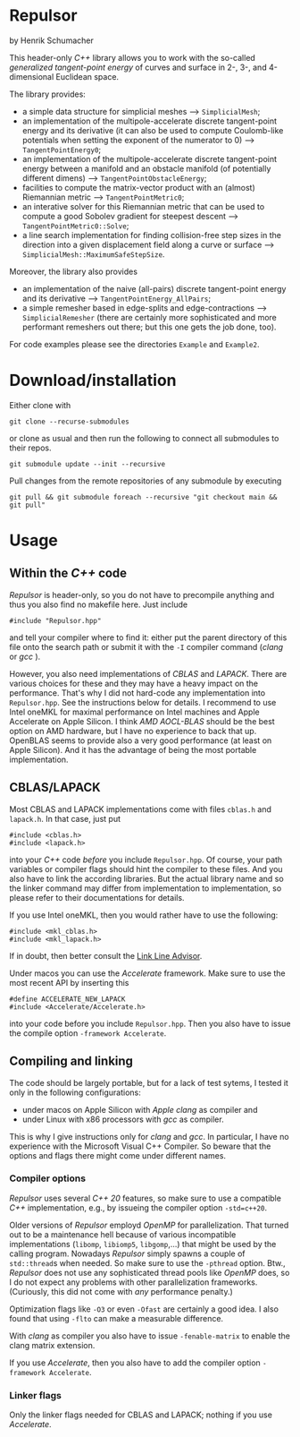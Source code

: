# Repulsor

by Henrik Schumacher 

This header-only _C++_ library allows you to work with the so-called _generalized tangent-point energy_ of curves and surface in 2-, 3-, and 4-dimensional Euclidean space.

The library provides:

- a simple data structure for simplicial meshes --> `SimplicialMesh`;
- an implementation of the multipole-accelerate discrete tangent-point energy and its derivative (it can also be used to compute Coulomb-like potentials when setting the exponent of the numerator to 0)  --> `TangentPointEnergy0`;
- an implementation of the multipole-accelerate discrete tangent-point energy between a manifold and an obstacle manifold (of potentially different dimens)  --> `TangentPointObstacleEnergy`;
- facilities to compute the matrix-vector product with an (almost) Riemannian metric --> `TangentPointMetric0`;
- an interative solver for this Riemannian metric that can be used to compute a good Sobolev gradient for steepest descent --> `TangentPointMetric0::Solve`;
- a line search implementation for finding collision-free step sizes in the direction into a given displacement field along a curve or surface --> `SimplicialMesh::MaximumSafeStepSize`.

Moreover, the library also provides 
- an implementation of the naive (all-pairs) discrete tangent-point energy and its derivative --> `TangentPointEnergy_AllPairs`;
- a simple remesher based in edge-splits and edge-contractions --> `SimplicialRemesher` (there are certainly more sophisticated and more performant remeshers out there; but this one gets the job done, too).

For code examples please see the directories `Example` and `Example2`.  


# Download/installation

Either clone with

    git clone --recurse-submodules

or clone as usual and then run the following to connect all submodules to their repos.

    git submodule update --init --recursive
    

Pull changes from the remote repositories of any submodule by executing

    git pull && git submodule foreach --recursive "git checkout main && git pull"

    
# Usage

## Within the _C++_ code

_Repulsor_ is header-only, so you do not have to precompile anything and thus you also find no makefile here. Just include

    #include "Repulsor.hpp"
    
and tell your compiler where to find it: either put the parent directory of this file onto the search path or submit it with the `-I` compiler command (_clang_ or _gcc_ ).

However, you also need implementations of _CBLAS_ and _LAPACK_. There are various choices for these and they may have a heavy impact on the performance. That's why I did not hard-code any implementation into `Repulsor.hpp`. See the instructions below for details. I recommend to use Intel oneMKL for maximal performance on Intel machines and Apple Accelerate on Apple Silicon. I think _AMD AOCL-BLAS_ should be the best option on AMD hardware, but I have no experience to back that up. OpenBLAS seems to provide also a very good performance (at least on Apple Silicon). And it has the advantage of being the most portable implementation.


## CBLAS/LAPACK

Most CBLAS and LAPACK implementations come with files `cblas.h` and `lapack.h`. In that case, just put

    #include <cblas.h>
    #include <lapack.h>

into your _C++_ code _before_ you include `Repulsor.hpp`. Of course, your path variables or compiler flags should hint the compiler to these files. And you also have to link the according libraries. But the actual library name and so the linker command may differ from implementation to implementation, so please refer to their documentations for details.

If you use Intel oneMKL, then you would rather have to use the following:

    #include <mkl_cblas.h>
    #include <mkl_lapack.h>
    
If in doubt, then better consult the [Link Line Advisor](https://www.intel.com/content/www/us/en/developer/tools/oneapi/onemkl-link-line-advisor.html).

Under macos you can use the _Accelerate_ framework. Make sure to use the most recent API by inserting this

    #define ACCELERATE_NEW_LAPACK
    #include <Accelerate/Accelerate.h>
    
into your code before you include `Repulsor.hpp`. Then you also have to issue the compile option `-framework Accelerate`.


## Compiling and linking

The code should be largely portable, but for a lack of test sytems, I tested it only in the following configurations:

- under macos on Apple Silicon with _Apple clang_ as compiler and 
- under Linux with x86 processors with _gcc_ as compiler. 

This is why I give instructions only for _clang_ and _gcc_.
In particular, I have no experience with the Microsoft Visual C++ Compiler. So beware that the options and flags there might come under different names. 


### Compiler options

_Repulsor_ uses several _C++ 20_ features, so make sure to use a compatible _C++_ implementation, e.g., by issueing the compiler option `-std=c++20`.

Older versions of _Repulsor_ employd _OpenMP_ for parallelization. That turned out to be a maintenance hell because of various incompatible implementations (`libomp`, `libiomp5`, `libgomp`,...)  that might be used by the calling program. Nowadays _Repulsor_ simply spawns a couple of `std::thread`s when needed. So make sure to use the `-pthread` option.
Btw., _Repulsor_ does not use any sophisticated thread pools like _OpenMP_ does, so I do not expect any problems with other parallelization frameworks. (Curiously, this did not come with _any_ performance penalty.)

Optimization flags like `-O3` or even `-Ofast` are certainly a good idea. I also found that using `-flto` can make a measurable difference.

With _clang_ as compiler you also have to issue `-fenable-matrix` to enable the clang matrix extension.

If you use _Accelerate_, then you also have to add the compiler option `-framework Accelerate`.

### Linker flags

Only the linker flags needed for CBLAS and LAPACK; nothing if you use _Accelerate_. 
